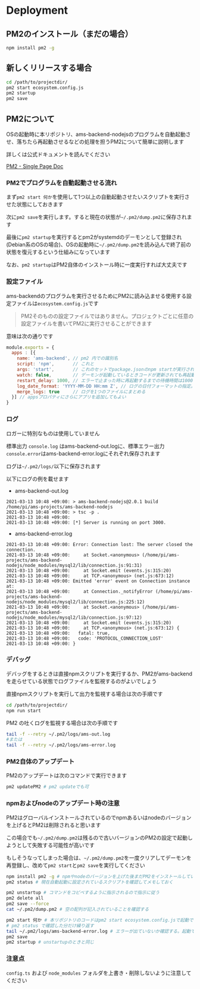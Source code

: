 # Deployment

## PM2のインストール（まだの場合）

```bash
npm install pm2 -g
```

## 新しくリリースする場合

```bash
cd /path/to/projectdir/
pm2 start ecosystem.config.js
pm2 startup
pm2 save
```

## PM2について

OSの起動時に本リポジトリ、ams-backend-nodejsのプログラムを自動起動させ、落ちたら再起動させるなどの処理を担うPM2について簡単に説明します

詳しくは公式ドキュメントを読んでください

[PM2 - Single Page Doc](https://pm2.keymetrics.io/docs/usage/pm2-doc-single-page/)

### PM2でプログラムを自動起動させる流れ

まず`pm2 start 何か`を使用して1つ以上の自動起動させたいスクリプトを実行させた状態にしておきます

次に`pm2 save`を実行します。すると現在の状態が`~/.pm2/dump.pm2`に保存されます

最後に`pm2 startup`を実行するとpm2がsystemdのデーモンとして登録され(Debian系のOSの場合)、OSの起動時に`~/.pm2/dump.pm2`を読み込んで終了前の状態を復元するという仕組みになっています

なお、`pm2 startup`はPM2自体のインストール時に一度実行すれば大丈夫です

### 設定ファイル

ams-backendのプログラムを実行させるためにPM2に読み込ませる使用する設定ファイルは`ecosystem.config.js`です

> PM2そのものの設定ファイルではありません。プロジェクトごとに任意の設定ファイルを書いてPM2に実行させることができます

意味は次の通りです

```javascript
module.exports = {
  apps : [{
    name: 'ams-backend', // pm2 内での識別名
    script: 'npm',       // これと
    args: 'start',       // これのセットでpackage.jsonのnpm startが実行される
    watch: false,        // デーモンが起動しているときコードが更新されても再起動しない。再起動は手動でやる
    restart_delay: 1000, // エラーで止まった時に再起動するまでの待機時間は1000ミリ秒
    log_date_format: 'YYYY-MM-DD HH:mm Z', // ログの日付フォーマットの指定。下記の例を参照
    merge_logs: true     // ログを1つのファイルにまとめる
  }] // appsプロパティにさらにアプリを追加してもよい
}
```

### ログ

ロガーに特別なものは使用していません

標準出力 `console.log` はams-backend-out.logに、標準エラー出力`console.error`はams-backend-error.logにそれぞれ保存されます

ログは`~/.pm2/logs/`以下に保存されます

以下にログの例を載せます

- ams-backend-out.log
```plain
2021-03-13 10:48 +09:00: > ams-backend-nodejs@2.0.1 build /home/pi/ams-projects/ams-backend-nodejs
2021-03-13 10:48 +09:00: > tsc -p .
2021-03-13 10:48 +09:00:
2021-03-13 10:48 +09:00: [*] Server is running on port 3000.
```

- ams-backend-error.log
```plain
2021-03-13 10:48 +09:00: Error: Connection lost: The server closed the connection.
2021-03-13 10:48 +09:00:     at Socket.<anonymous> (/home/pi/ams-projects/ams-backend-nodejs/node_modules/mysql2/lib/connection.js:91:31)
2021-03-13 10:48 +09:00:     at Socket.emit (events.js:315:20)
2021-03-13 10:48 +09:00:     at TCP.<anonymous> (net.js:673:12)
2021-03-13 10:48 +09:00: Emitted 'error' event on Connection instance at:
2021-03-13 10:48 +09:00:     at Connection._notifyError (/home/pi/ams-projects/ams-backend-nodejs/node_modules/mysql2/lib/connection.js:225:12)
2021-03-13 10:48 +09:00:     at Socket.<anonymous> (/home/pi/ams-projects/ams-backend-nodejs/node_modules/mysql2/lib/connection.js:97:12)
2021-03-13 10:48 +09:00:     at Socket.emit (events.js:315:20)
2021-03-13 10:48 +09:00:     at TCP.<anonymous> (net.js:673:12) {
2021-03-13 10:48 +09:00:   fatal: true,
2021-03-13 10:48 +09:00:   code: 'PROTOCOL_CONNECTION_LOST'
2021-03-13 10:48 +09:00: }
```

### デバッグ

デバッグをするときは直接npmスクリプトを実行するか、PM2がams-backendを走らせている状態でログファイルを監視するのがよいでしょう

直接npmスクリプトを実行して出力を監視する場合は次の手順です

```bash
cd /path/to/projectdir/
npm run start
```

PM2 の吐くログを監視する場合は次の手順です

```bash
tail -f --retry ~/.pm2/logs/ams-out.log
#または
tail -f --retry ~/.pm2/logs/ams-error.log
```

### PM2自体のアップデート

PM2のアップデートは次のコマンドで実行できます

```bash
pm2 updatePM2 # pm2 updateでも可
```

### npmおよびnodeのアップデート時の注意
PM2はグローバルインストールされているのでnpmあるいはnodeのバージョンを上げるとPM2は削除されると思います

この場合でも`~/.pm2/dump.pm2`は残るので古いバージョンのPM2の設定で起動しようとして失敗する可能性が高いです

もしそうなってしまった場合は、`~/.pm2/dump.pm2`を一度クリアしてデーモンを再登録し、改めて`pm2 start`と`pm2 save`を実行してください

```bash
npm install pm2 -g # npmやnodeのバージョンを上げた後まだPM2をインストールしていない場合
pm2 status # 現在自動起動に設定されているスクリプトを確認してメモしておく

pm2 unstartup # コマンドをコピペするように指示されるので指示に従う
pm2 delete all
pm2 save --force
cat ~/.pm2/dump.pm2 # 空の配列が記入されていることを確認する

pm2 start 何か # 本リポジトリのコードはpm2 start ecosystem.config.jsで起動できる
# pm2 status で確認した分だけ繰り返す
tail ~/.pm2/logs/ams-backend-error.log # エラーが出ていないか確認する。起動できないなどのエラーは今までの手順を確認する
pm2 save
pm2 startup # unstartupのときと同じ
```

### 注意点

`config.ts` および `node_modules` フォルダを上書き・削除しないように注意してください
